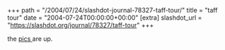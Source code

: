 +++
path = "/2004/07/24/slashdot-journal-78327-taff-tour/"
title = "taff tour"
date = "2004-07-24T00:00:00+00:00"
[extra]
slashdot_url = "https://slashdot.org/journal/78327/taff-tour"
+++

<p>the <a href="http://www.t.abell.dsl.pipex.com/photos/wales_20040715/">pics </a>are up.</p>

